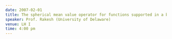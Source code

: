 ```yaml
---
date: 2007-02-01
title: The spherical mean value operator for functions supported in a ball
speaker: Prof. Rakesh (University of Delaware)
venue: LH I
time: 4:00 pm
---
```

